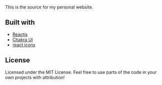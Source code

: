 This is the source for my personal website.

## Built with
- [Reactjs](https://reactjs.org/)
- [Chakra UI](https://chakra-ui.com)
- [react icons](https://react-icons.github.io/react-icons/)


## License

Licensed under the MIT License. Feel free to use parts of the code in your own projects with attribution!


